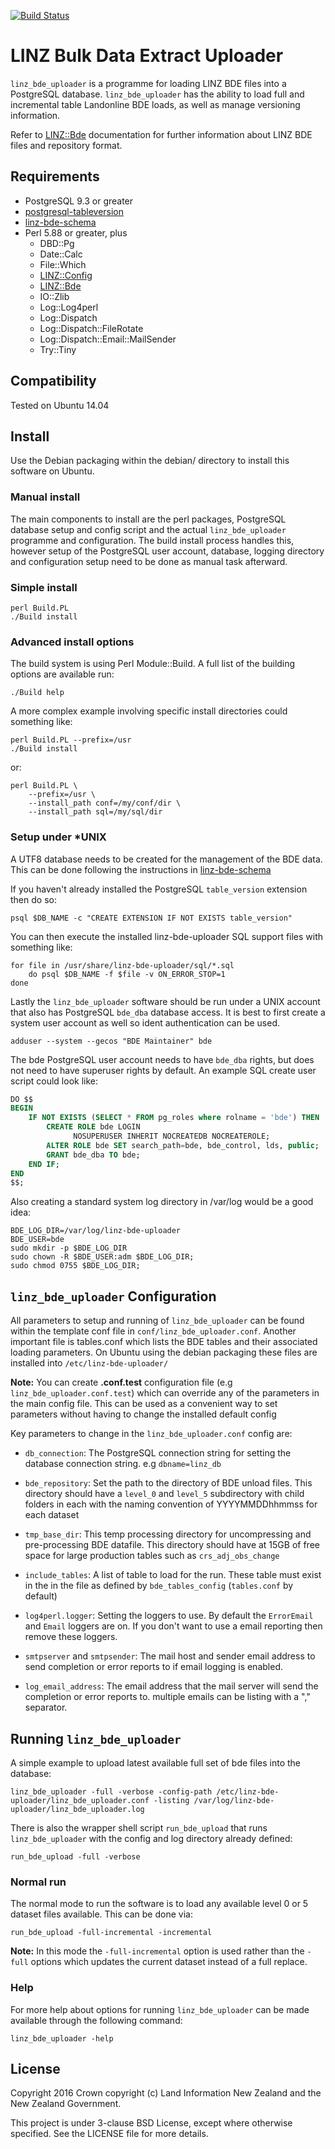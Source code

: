 [![Build Status](https://travis-ci.org/linz/linz_bde_uploader.svg?branch=master)](https://travis-ci.org/linz/linz_bde_uploader)

# LINZ Bulk Data Extract Uploader

`linz_bde_uploader` is a programme for loading LINZ BDE files into a PostgreSQL
database. `linz_bde_uploader` has the ability to load full and incremental table
Landonline BDE loads, as well as manage versioning information.

Refer to [LINZ::Bde](https://github.com/linz/linz_bde_perl) documentation
for further information about LINZ BDE files and repository format.

## Requirements

* PostgreSQL 9.3 or greater
* [postgresql-tableversion](https://github.com/linz/postgresql-tableversion)
* [linz-bde-schema](https://github.com/linz/linz-bde-schema)
* Perl 5.88 or greater, plus
    - DBD::Pg
    - Date::Calc
    - File::Which
    - [LINZ::Config](https://github.com/linz/linz_utils_perl)
    - [LINZ::Bde](https://github.com/linz/linz_bde_perl)
    - IO::Zlib
    - Log::Log4perl
    - Log::Dispatch
    - Log::Dispatch::FileRotate
    - Log::Dispatch::Email::MailSender
    - Try::Tiny

## Compatibility

Tested on Ubuntu 14.04

## Install

Use the Debian packaging within the debian/ directory to install this software on Ubuntu.

### Manual install

The main components to install are the perl packages, PostgreSQL database
setup and config script and the actual `linz_bde_uploader` programme and
configuration. The build install process handles this, however setup of the
PostgreSQL user account, database, logging directory and configuration setup need
to be done as manual task afterward.

### Simple install

```shell
perl Build.PL
./Build install
```

### Advanced install options

The build system is using Perl Module::Build. A full list of the building
options are available run:

```shell
./Build help
```

A more complex example involving specific install directories could something
like:

```shell
perl Build.PL --prefix=/usr
./Build install
```

or:

```shell
perl Build.PL \
    --prefix=/usr \
    --install_path conf=/my/conf/dir \
    --install_path sql=/my/sql/dir
```

### Setup under *UNIX

A UTF8 database needs to be created for the management of the BDE data.
This can be done following the instructions in
[linz-bde-schema](https://github.com/linz/linz-bde-schema)

If you haven't already installed the PostgreSQL `table_version` extension then do
so:

```shell
psql $DB_NAME -c "CREATE EXTENSION IF NOT EXISTS table_version"
```

You can then execute the installed linz-bde-uploader SQL support files with
something like:

```shell
for file in /usr/share/linz-bde-uploader/sql/*.sql
    do psql $DB_NAME -f $file -v ON_ERROR_STOP=1
done
```

Lastly the `linz_bde_uploader` software should be run under a UNIX account that
also has PostgreSQL ``bde_dba`` database access. It is best to first create a
system user account as well so ident authentication can be used.

```shell
adduser --system --gecos "BDE Maintainer" bde
```

The bde PostgreSQL user account needs to have `bde_dba` rights, but does not
need to have superuser rights by default. An example SQL create user script
could look like:

```sql
DO $$
BEGIN
    IF NOT EXISTS (SELECT * FROM pg_roles where rolname = 'bde') THEN
        CREATE ROLE bde LOGIN
              NOSUPERUSER INHERIT NOCREATEDB NOCREATEROLE;
        ALTER ROLE bde SET search_path=bde, bde_control, lds, public;
        GRANT bde_dba TO bde;
    END IF;
END
$$;
```
Also creating a standard system log directory in /var/log would be a good idea:

```shell
BDE_LOG_DIR=/var/log/linz-bde-uploader
BDE_USER=bde
sudo mkdir -p $BDE_LOG_DIR
sudo chown -R $BDE_USER:adm $BDE_LOG_DIR;
sudo chmod 0755 $BDE_LOG_DIR;
```

## `linz_bde_uploader` Configuration

All parameters to setup and running of `linz_bde_uploader` can be found within the
template conf file in `conf/linz_bde_uploader.conf`. Another important file is
tables.conf which lists the BDE tables and their associated loading parameters.
On Ubuntu using the debian packaging these files are installed into `/etc/linz-bde-uploader/`

**Note:** You can create **.conf.test** configuration file (e.g `linz_bde_uploader.conf.test`)
which can override any of the parameters in the main config file. This can be used as a
convenient way to set parameters without having to change the installed default config

Key parameters to change in the `linz_bde_uploader.conf` config are:

* ``db_connection``: The PostgreSQL connection string for setting the database
connection string. e.g `dbname=linz_db`

* ``bde_repository``: Set the path to the directory of BDE unload files.
This directory should have a `level_0` and `level_5` subdirectory with child folders
in each with the naming convention of YYYYMMDDhhmmss for each dataset

* ``tmp_base_dir``: This temp processing directory for uncompressing and
pre-processing BDE datafile. This directory should have at 15GB of free
space for large production tables such as `crs_adj_obs_change`

* ``include_tables``: A list of table to load for the run. These table must exist
in the in the file as defined by `bde_tables_config` (`tables.conf` by default)

* ``log4perl.logger``: Setting the loggers to use. By default the `ErrorEmail` and
`Email` loggers are on. If you don't want to use a email reporting then remove these
loggers.

* ``smtpserver`` and ``smtpsender``: The mail host and sender email address to send
completion or error reports to if email logging is enabled.

* ``log_email_address``: The email address that the mail server will send the
completion or error reports to. multiple emails can be listing with a "," separator.
    
## Running `linz_bde_uploader`

A simple example to upload latest available full set of bde files into the
database:

```shell
linz_bde_uploader -full -verbose -config-path /etc/linz-bde-uploader/linz_bde_uploader.conf -listing /var/log/linz-bde-uploader/linz_bde_uploader.log
```

There is also the wrapper shell script ``run_bde_upload`` that runs
`linz_bde_uploader` with the config and log directory already defined:

```shell
run_bde_upload -full -verbose
```

### Normal run
The normal mode to run the software is to load any available level 0 or 5
dataset files available. This can be done via:

```shell
run_bde_upload -full-incremental -incremental
```

**Note:** In this mode the `-full-incremental` option is used rather than the `-full`
options which updates the current dataset instead of a full replace.

### Help
For more help about options for running `linz_bde_uploader` can be made available
through the following command:

```shell
linz_bde_uploader -help
```

## License

Copyright 2016 Crown copyright (c) Land Information New Zealand and the New
Zealand Government.

This project is under 3-clause BSD License, except where otherwise specified.
See the LICENSE file for more details.
